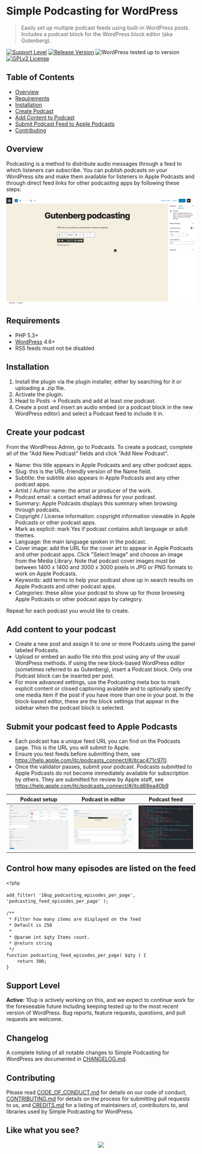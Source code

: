 # Simple Podcasting for WordPress

> Easily set up multiple podcast feeds using built-in WordPress posts. Includes a podcast block for the WordPress block editor (aka Gutenberg).

[![Support Level](https://img.shields.io/badge/support-active-green.svg)](#support-level) [![Release Version](https://img.shields.io/github/release/10up/simple-podcasting.svg)](https://github.com/10up/simple-podcasting/releases/latest) ![WordPress tested up to version](https://img.shields.io/badge/WordPress-v5.6%20tested-success.svg) [![GPLv2 License](https://img.shields.io/github/license/10up/simple-podcasting.svg)](https://github.com/10up/simple-podcasting/blob/develop/LICENSE.md)

## Table of Contents
* [Overview](#overview)
* [Requirements](#requirements)
* [Installation](#installation)
* [Create Podcast](#create-your-podcast)
* [Add Content to Podcast](#add-content-to-your-podcast)
* [Submit Podcast Feed to Apple Podcasts](#submit-your-podcast-feed-to-apple-podcasts)
* [Contributing](#contributing)

## Overview

Podcasting is a method to distribute audio messages through a feed to which listeners can subscribe. You can publish podcasts on your WordPress site and make them available for listeners in Apple Podcasts and through direct feed links for other podcasting apps by following these steps:

![Screenshot of podcast block](.wordpress-org/screenshot-2.png "Example of a podcast block in the new WordPress editor")

## Requirements

* PHP 5.3+
* [WordPress](http://wordpress.org) 4.6+
* RSS feeds must not be disabled

## Installation

1. Install the plugin via the plugin installer, either by searching for it or uploading a .zip file.
2. Activate the plugin.
3. Head to Posts → Podcasts and add at least one podcast.
4. Create a post and insert an audio embed (or a podcast block in the new WordPress editor) and select a Podcast feed to include it in.

## Create your podcast

From the WordPress Admin, go to Podcasts.
To create a podcast, complete all of the "Add New Podcast" fields and click "Add New Podcast".

 * Name: this title appears in Apple Podcasts and any other podcast apps.
 * Slug: this is the URL-friendly version of the Name field.
 * Subtitle: the subtitle also appears in Apple Podcasts and any other podcast apps.
 * Artist / Author name: the artist or producer of the work.
 * Podcast email: a contact email address for your podcast.
 * Summary: Apple Podcasts displays this summary when browsing through podcasts.
 * Copyright / License information: copyright information viewable in Apple Podcasts or other podcast apps.
 * Mark as explicit: mark Yes if podcast contains adult language or adult themes.
 * Language: the main language spoken in the podcast.
 * Cover image: add the URL for the cover art to appear in Apple Podcasts and other podcast apps. Click "Select Image" and choose an image from the Media Library. Note that podcast cover images must be between 1400 x 1400 and 3000 x 3000 pixels in JPG or PNG formats to work on Apple Podcasts.
 * Keywords: add terms to help your podcast show up in search results on Apple Podcasts and other podcast apps.
 * Categories: these allow your podcast to show up for those browsing Apple Podcasts or other podcast apps by category.

Repeat for each podcast you would like to create.

## Add content to your podcast

 * Create a new post and assign it to one or more Podcasts using the panel labeled Podcasts.
 * Upload or embed an audio file into this post using any of the usual WordPress methods. If using the new block-based WordPress editor (sometimes referred to as Gutenberg), insert a Podcast block. Only one Podcast block can be inserted per post.
 * For more advanced settings, use the Podcasting meta box to mark explicit content or closed captioning available and to optionally specify one media item if the post if you have more than one in your post. In the block-based editor, these are the block settings that appear in the sidebar when the podcast block is selected.

## Submit your podcast feed to Apple Podcasts

* Each podcast has a unique feed URL you can find on the Podcasts page. This is the URL you will submit to Apple.
* Ensure you test feeds before submitting them, see https://help.apple.com/itc/podcasts_connect/#/itcac471c970.
* Once the validator passes, submit your podcast. Podcasts submitted to Apple Podcasts do not become immediately available for subscription by others. They are submitted for review by Apple staff, see https://help.apple.com/itc/podcasts_connect/#/itcd88ea40b9

Podcast setup | Podcast in editor | Podcast feed
------------- | ----------------- | ------------
[![Podcast setup](.wordpress-org/screenshot-3.png)](.wordpress-org/screenshot-3.png) | [![Podcast in editor](.wordpress-org/screenshot-1.png)](.wordpress-org/screenshot-1.png) | [![Podcast feed](.wordpress-org/screenshot-4.png)](.wordpress-org/screenshot-4.png)

## Control how many episodes are listed on the feed

```
<?php

add_filter( '10up_podcasting_episodes_per_page', 'podcasting_feed_episodes_per_page' );

/**
 * Filter how many items are displayed on the feed
 * Default is 250
 *
 * @param int $qty Items count.
 * @return string
 */
function podcasting_feed_episodes_per_page( $qty ) {
	return 300;
}

```

## Support Level

**Active:** 10up is actively working on this, and we expect to continue work for the foreseeable future including keeping tested up to the most recent version of WordPress.  Bug reports, feature requests, questions, and pull requests are welcome.

## Changelog

A complete listing of all notable changes to Simple Podcasting for WordPress are documented in [CHANGELOG.md](https://github.com/10up/simple-podcasting/blob/develop/CHANGELOG.md).

## Contributing

Please read [CODE_OF_CONDUCT.md](https://github.com/10up/simple-podcasting/blob/develop/CODE_OF_CONDUCT.md) for details on our code of conduct, [CONTRIBUTING.md](https://github.com/10up/simple-podcasting/blob/develop/CONTRIBUTING.md) for details on the process for submitting pull requests to us, and [CREDITS.md](https://github.com/10up/simple-podcasting/blob/develop/CREDITS.md) for a listing of maintainers of, contributors to, and libraries used by Simple Podcasting for WordPress.

## Like what you see?

<p align="center">
<a href="http://10up.com/contact/"><img src="https://10up.com/uploads/2016/10/10up-Github-Banner.png" width="850"></a>
</p>
